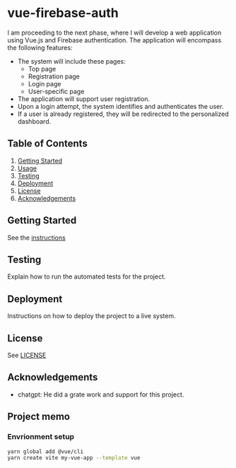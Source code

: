 # vue-firebase-auth
I am proceeding to the next phase, where I will develop a web application using Vue.js and Firebase authentication.
The application will encompass the following features:
- The system will include these pages:
  - Top page
  - Registration page
  - Login page
  - User-specific page
- The application will support user registration.
- Upon a login attempt, the system identifies and authenticates the user.
- If a user is already registered, they will be redirected to the personalized dashboard.

## Table of Contents
1. [Getting Started](#getting-started)
2. [Usage](#usage)
3. [Testing](#testing)
4. [Deployment](#deployment)
5. [License](#license)
6. [Acknowledgements](#acknowledgements)

## Getting Started
See the [instructions](./vue-firebase-auth/README.md)

## Testing
Explain how to run the automated tests for the project.

## Deployment
Instructions on how to deploy the project to a live system.

## License
See [LICENSE](./LICENSE)

## Acknowledgements
- chatgpt: He did a grate work and support for this project.


## Project memo

### Envrionment setup
```bash
yarn global add @vue/cli
yarn create vite my-vue-app --template vue
```